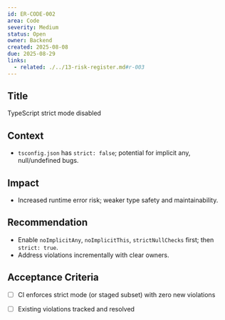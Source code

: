 ```yaml
---
id: ER-CODE-002
area: Code
severity: Medium
status: Open
owner: Backend
created: 2025-08-08
due: 2025-08-29
links:
  - related: ./../13-risk-register.md#r-003
---
```


## Title
TypeScript strict mode disabled

## Context
- `tsconfig.json` has `strict: false`; potential for implicit any, null/undefined bugs.

## Impact
- Increased runtime error risk; weaker type safety and maintainability.

## Recommendation
- Enable `noImplicitAny`, `noImplicitThis`, `strictNullChecks` first; then `strict: true`.
- Address violations incrementally with clear owners.

## Acceptance Criteria
- [ ] CI enforces strict mode (or staged subset) with zero new violations
- [ ] Existing violations tracked and resolved

